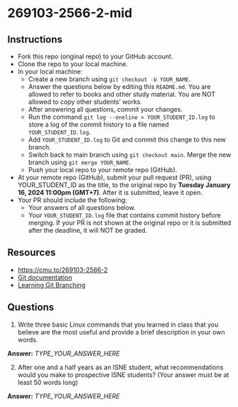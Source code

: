# 269103-2566-2-mid

## Instructions

* Fork this repo (original repo) to your GitHub account.
* Clone the repo to your local machine.
* In your local machine:
  * Create a new branch using `git checkout -b YOUR_NAME`.
  * Answer the questions below by editing this `README.md`. You are allowed to refer to books and other study material. You are NOT allowed to copy other students’ works.
  * After answering all questions, commit your changes.
  * Run the command `git log --oneline > YOUR_STUDENT_ID.log` to store a log of the commit history to a file named `YOUR_STUDENT_ID.log`.
  * Add `YOUR_STUDENT_ID.log` to Git and commit this change to this new branch.
  * Switch back to main branch using `git checkout main`. Merge the new branch using `git merge YOUR_NAME`.
  * Push your local repo to your remote repo (GitHub).
* At your remote repo (GitHub), submit your pull request (PR), using YOUR_STUDENT_ID as the title, to the original repo by **Tuesday January 16, 2024 11:00pm (GMT+7)**. After it is submitted, leave it open.
* Your PR should include the following:
  * Your answers of all questions below.
  * Your `YOUR_STUDENT_ID.log` file that contains commit history before merging.
If your PR is not shown at the original repo or it is submitted after the deadline, it will NOT be graded.

## Resources
* https://cmu.to/269103-2566-2
* [Git documentation](https://git-scm.com/docs)
* [Learning Git Branching](https://learngitbranching.js.org)

## Questions

1. Write three basic Linux commands that you learned in class that you believe are the most useful and provide a brief description in your own words. 

**Answer:** *TYPE_YOUR_ANSWER_HERE*

2. After one and a half years as an ISNE student, what recommendations would you make to prospective ISNE students? (Your answer must be at least 50 words long)

**Answer:** *TYPE_YOUR_ANSWER_HERE*
